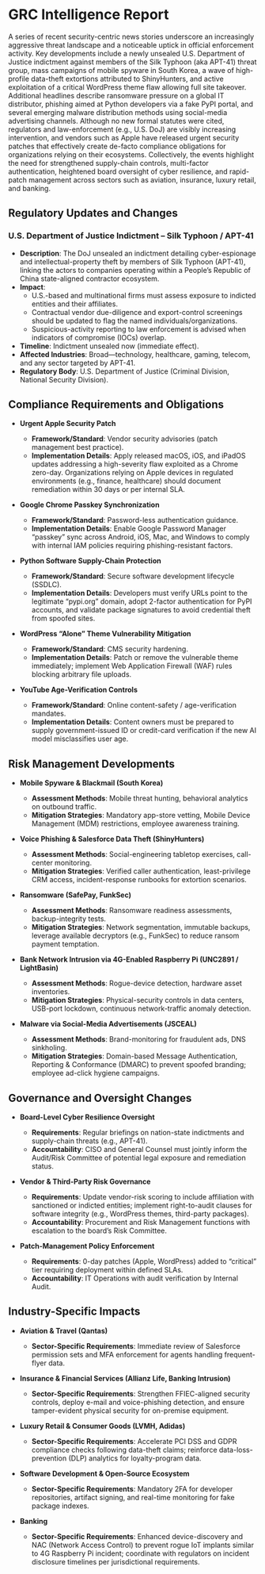 # GRC Intelligence Report

A series of recent security-centric news stories underscore an increasingly aggressive threat landscape and a noticeable uptick in official enforcement activity.  Key developments include a newly unsealed U.S. Department of Justice indictment against members of the Silk Typhoon (aka APT-41) threat group, mass campaigns of mobile spyware in South Korea, a wave of high-profile data-theft extortions attributed to ShinyHunters, and active exploitation of a critical WordPress theme flaw allowing full site takeover.  Additional headlines describe ransomware pressure on a global IT distributor, phishing aimed at Python developers via a fake PyPI portal, and several emerging malware distribution methods using social-media advertising channels.  Although no new formal statutes were cited, regulators and law-enforcement (e.g., U.S. DoJ) are visibly increasing intervention, and vendors such as Apple have released urgent security patches that effectively create de-facto compliance obligations for organizations relying on their ecosystems.  Collectively, the events highlight the need for strengthened supply-chain controls, multi-factor authentication, heightened board oversight of cyber resilience, and rapid-patch management across sectors such as aviation, insurance, luxury retail, and banking.

## Regulatory Updates and Changes

### U.S. Department of Justice Indictment – Silk Typhoon / APT-41
- **Description**: The DoJ unsealed an indictment detailing cyber-espionage and intellectual-property theft by members of Silk Typhoon (APT-41), linking the actors to companies operating within a People’s Republic of China state-aligned contractor ecosystem.  
- **Impact**:  
  * U.S.-based and multinational firms must assess exposure to indicted entities and their affiliates.  
  * Contractual vendor due-diligence and export-control screenings should be updated to flag the named individuals/organizations.  
  * Suspicious-activity reporting to law enforcement is advised when indicators of compromise (IOCs) overlap.  
- **Timeline**: Indictment unsealed now (immediate effect).  
- **Affected Industries**: Broad—technology, healthcare, gaming, telecom, and any sector targeted by APT-41.  
- **Regulatory Body**: U.S. Department of Justice (Criminal Division, National Security Division).

## Compliance Requirements and Obligations

- **Urgent Apple Security Patch**  
  - **Framework/Standard**: Vendor security advisories (patch management best practice).  
  - **Implementation Details**: Apply released macOS, iOS, and iPadOS updates addressing a high-severity flaw exploited as a Chrome zero-day. Organizations relying on Apple devices in regulated environments (e.g., finance, healthcare) should document remediation within 30 days or per internal SLA.

- **Google Chrome Passkey Synchronization**  
  - **Framework/Standard**: Password-less authentication guidance.  
  - **Implementation Details**: Enable Google Password Manager “passkey” sync across Android, iOS, Mac, and Windows to comply with internal IAM policies requiring phishing-resistant factors.

- **Python Software Supply-Chain Protection**  
  - **Framework/Standard**: Secure software development lifecycle (SSDLC).  
  - **Implementation Details**: Developers must verify URLs point to the legitimate “pypi.org” domain, adopt 2-factor authentication for PyPI accounts, and validate package signatures to avoid credential theft from spoofed sites.

- **WordPress “Alone” Theme Vulnerability Mitigation**  
  - **Framework/Standard**: CMS security hardening.  
  - **Implementation Details**: Patch or remove the vulnerable theme immediately; implement Web Application Firewall (WAF) rules blocking arbitrary file uploads.

- **YouTube Age-Verification Controls**  
  - **Framework/Standard**: Online content-safety / age-verification mandates.  
  - **Implementation Details**: Content owners must be prepared to supply government-issued ID or credit-card verification if the new AI model misclassifies user age.

## Risk Management Developments

- **Mobile Spyware & Blackmail (South Korea)**  
  - **Assessment Methods**: Mobile threat hunting, behavioral analytics on outbound traffic.  
  - **Mitigation Strategies**: Mandatory app-store vetting, Mobile Device Management (MDM) restrictions, employee awareness training.

- **Voice Phishing & Salesforce Data Theft (ShinyHunters)**  
  - **Assessment Methods**: Social-engineering tabletop exercises, call-center monitoring.  
  - **Mitigation Strategies**: Verified caller authentication, least-privilege CRM access, incident-response runbooks for extortion scenarios.

- **Ransomware (SafePay, FunkSec)**  
  - **Assessment Methods**: Ransomware readiness assessments, backup-integrity tests.  
  - **Mitigation Strategies**: Network segmentation, immutable backups, leverage available decryptors (e.g., FunkSec) to reduce ransom payment temptation.

- **Bank Network Intrusion via 4G-Enabled Raspberry Pi (UNC2891 / LightBasin)**  
  - **Assessment Methods**: Rogue-device detection, hardware asset inventories.  
  - **Mitigation Strategies**: Physical-security controls in data centers, USB-port lockdown, continuous network-traffic anomaly detection.

- **Malware via Social-Media Advertisements (JSCEAL)**  
  - **Assessment Methods**: Brand-monitoring for fraudulent ads, DNS sinkholing.  
  - **Mitigation Strategies**: Domain-based Message Authentication, Reporting & Conformance (DMARC) to prevent spoofed branding; employee ad-click hygiene campaigns.

## Governance and Oversight Changes

- **Board-Level Cyber Resilience Oversight**  
  - **Requirements**: Regular briefings on nation-state indictments and supply-chain threats (e.g., APT-41).  
  - **Accountability**: CISO and General Counsel must jointly inform the Audit/Risk Committee of potential legal exposure and remediation status.

- **Vendor & Third-Party Risk Governance**  
  - **Requirements**: Update vendor-risk scoring to include affiliation with sanctioned or indicted entities; implement right-to-audit clauses for software integrity (e.g., WordPress themes, third-party packages).  
  - **Accountability**: Procurement and Risk Management functions with escalation to the board’s Risk Committee.

- **Patch-Management Policy Enforcement**  
  - **Requirements**: 0-day patches (Apple, WordPress) added to “critical” tier requiring deployment within defined SLAs.  
  - **Accountability**: IT Operations with audit verification by Internal Audit.

## Industry-Specific Impacts

- **Aviation & Travel (Qantas)**  
  - **Sector-Specific Requirements**: Immediate review of Salesforce permission sets and MFA enforcement for agents handling frequent-flyer data.

- **Insurance & Financial Services (Allianz Life, Banking Intrusion)**  
  - **Sector-Specific Requirements**: Strengthen FFIEC-aligned security controls, deploy e-mail and voice-phishing detection, and ensure tamper-evident physical security for on-premise equipment.

- **Luxury Retail & Consumer Goods (LVMH, Adidas)**  
  - **Sector-Specific Requirements**: Accelerate PCI DSS and GDPR compliance checks following data-theft claims; reinforce data-loss-prevention (DLP) analytics for loyalty-program data.

- **Software Development & Open-Source Ecosystem**  
  - **Sector-Specific Requirements**: Mandatory 2FA for developer repositories, artifact signing, and real-time monitoring for fake package indexes.

- **Banking**  
  - **Sector-Specific Requirements**: Enhanced device-discovery and NAC (Network Access Control) to prevent rogue IoT implants similar to 4G Raspberry Pi incident; coordinate with regulators on incident disclosure timelines per jurisdictional requirements.

